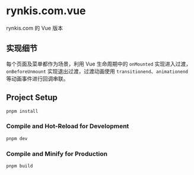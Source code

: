 # rynkis.com.vue

rynkis.com 的 Vue 版本

## 实现细节

每个页面及菜单都作为场景，利用 Vue 生命周期中的 `onMounted` 实现进入过渡，`onBeforeUnmount` 实现退出过渡，过渡动画使用 `transitionend`、`animationend` 等动画事件进行回调串联。

## Project Setup

```sh
pnpm install
```

### Compile and Hot-Reload for Development

```sh
pnpm dev
```

### Compile and Minify for Production

```sh
pnpm build
```
